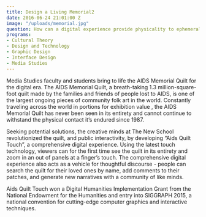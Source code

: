 ```yaml
---
title: Design a Living Memorial2
date: 2016-06-24 21:01:00 Z
image: "/uploads/memorial.jpg"
question: How can a digital experience provide physicality to ephemeral memories?
programs:
- Cultural Theory
- Design and Technology
- Graphic Design
- Interface Design
- Media Studies
---
```


Media Studies faculty and students bring to life the AIDS Memorial Quilt for the digital era. The AIDS Memorial Quilt, a breath-taking 1.3 million-square-foot quilt made by the families and friends of people lost to AIDS, is one of the largest ongoing pieces of community folk art in the world. Constantly traveling across the world in portions for exhibition value , the AIDS Memorial Quilt has never been seen in its entirety and cannot continue to withstand the physical contact it’s endured since 1987.  

Seeking potential solutions, the creative minds at The New School revolutionized the quilt, and public interactivity, by developing “Aids Quilt Touch”, a comprehensive digital experience. Using the latest touch technology, viewers can for the first time see the quilt in its entirety and zoom in an out of panels at a finger’s touch. The comprehensive digital experience also acts as a vehicle for thoughtful discourse - people can search the quilt for their loved ones by name, add comments to their patches, and generate new narratives with a community of like minds.

Aids Quilt Touch won a Digital Humanities Implementation Grant from the National Endowment for the Humanities and entry into SIGGRAPH 2015, a national convention for cutting-edge computer graphics and interactive techniques.
